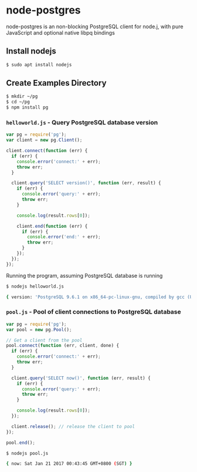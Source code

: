 # node-postgres

node-postgres is an non-blocking PostgreSQL client for node.j, with pure JavaScript and optional native libpq bindings

## Install nodejs

```sh
$ sudo apt install nodejs
```

## Create Examples Directory

```sh
$ mkdir ~/pg
$ cd ~/pg
$ npm install pg
```

### ```helloworld.js``` - Query PostgreSQL database version

```js
var pg = require('pg');
var client = new pg.Client();

client.connect(function (err) {
  if (err) {
    console.error('connect:' + err);
    throw err;
  }

  client.query('SELECT version()', function (err, result) {
    if (err) {
      console.error('query:' + err);
      throw err;
    }

    console.log(result.rows[0]);

    client.end(function (err) {
      if (err) {
        console.error('end:' + err);
        throw err;
      }
    });
  });
});
```

Running the program, assuming PostgreSQL database is running

```sh
$ nodejs helloworld.js

{ version: 'PostgreSQL 9.6.1 on x86_64-pc-linux-gnu, compiled by gcc (Ubuntu 5.4.0-6ubuntu1~16.04.4) 5.4.0 20160609, 64-bit' }
```

### ```pool.js``` - Pool of client connections to PostgreSQL database

```js
var pg = require('pg');
var pool = new pg.Pool();

// Get a client from the pool
pool.connect(function (err, client, done) {
  if (err) {
    console.error('connect:' + err);
    throw err;
  }

  client.query('SELECT now()', function (err, result) {
    if (err) {
      console.error('query:' + err);
      throw err;
    }

    console.log(result.rows[0]);
  });

  client.release(); // release the client to pool
});

pool.end();
```

```sh
$ nodejs pool.js

{ now: Sat Jan 21 2017 00:43:45 GMT+0800 (SGT) }
```
